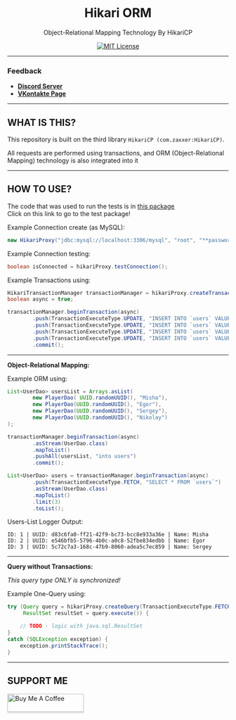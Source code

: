 <div align="center">

# Hikari ORM
Object-Relational Mapping Technology By HikariCP

[![MIT License](https://img.shields.io/github/license/pl3xgaming/Purpur?&logo=github)](LICENSE)

---

</div>

### Feedback

+ **[Discord Server](https://discord.gg/GmT9pUy8af)**
+ **[VKontakte Page](https://vk.com/itzstonlex)**

---

## WHAT IS THIS?

This repository is built on the third library `HikariCP (com.zaxxer:HikariCP)`.

All requests are performed using transactions, and ORM (Object-Relational Mapping)
technology is also integrated into it

---

## HOW TO USE?
The code that was used to run the tests is in <a href="https://github.com/ItzStonlex/hikari-orm/tree/master/src/test/java/com/itzstonlex/hikari/test/type">this package</a>
<br>
Click on this link to go to the test package!

Example Connection create (as MySQL):
```java
new HikariProxy("jdbc:mysql://localhost:3306/mysql", "root", "**password**");
```

Example Connection testing:
```java
boolean isConnected = hikariProxy.testConnection();
```

Example Transactions using:
```java
HikariTransactionManager transactionManager = hikariProxy.createTransactionManager();
boolean async = true;
```

```java
transactionManager.beginTransaction(async)
        .push(TransactionExecuteType.UPDATE, "INSERT INTO `users` VALUES (?, ?, ?)", "44dbc8fb-afe0-4592-b653-5defcbb6201f", "Misha")
        .push(TransactionExecuteType.UPDATE, "INSERT INTO `users` VALUES (?, ?, ?)", "df3419e9-ae0b-4ade-9d4c-ac1fb60c7fd7", "Egor")
        .push(TransactionExecuteType.UPDATE, "INSERT INTO `users` VALUES (?, ?, ?)", "e1e26bfd-d827-4c7d-9ba8-4fcd80193df8", "Sergey")
        .push(TransactionExecuteType.UPDATE, "INSERT INTO `users` VALUES (?, ?, ?)", "b48a79d0-5da2-4caf-a92b-23626628b0f4", "Nikolay")
        .commit();
```

---

**Object-Relational Mapping:**

Example ORM using:
```java
List<UserDao> usersList = Arrays.asList(
        new PlayerDao( UUID.randomUUID(), "Misha"),
        new PlayerDao(UUID.randomUUID(), "Egor"),
        new PlayerDao(UUID.randomUUID(), "Sergey"),
        new PlayerDao(UUID.randomUUID(), "Nikolay")
);

transactionManager.beginTransaction(async)
        .asStream(UserDao.class)
        .mapToList()
        .pushAll(usersList, "into users")
        .commit();
```
```java
List<UserDao> users = transactionManager.beginTransaction(async)
        .push(TransactionExecuteType.FETCH, "SELECT * FROM `users`")
        .asStream(UserDao.class)
        .mapToList()
        .limit(3)
        .toList();
```

Users-List Logger Output:
```
ID: 1 | UUID: d83c6fa0-ff21-42f9-bc73-bcc8e933a36e | Name: Misha
ID: 2 | UUID: e546bfb5-5796-4b0c-a0c8-52fbe834edbb | Name: Egor
ID: 3 | UUID: 5c72c7a3-168c-47b9-8060-adea5c7ec859 | Name: Sergey
```
---

**Query without Transactions:**

_This query type ONLY is synchronized!_

Example One-Query using:
```java
try (Query query = hikariProxy.createQuery(TransactionExecuteType.FETCH, "show tables");
     ResultSet resultSet = query.execute()) {

    // TODO - logic with java.sql.ResultSet
}
catch (SQLException exception) {
    exception.printStackTrace();
}
```

---

## SUPPORT ME

<a href="https://www.buymeacoffee.com/itzstonlex" target="_blank"><img src="https://www.buymeacoffee.com/assets/img/custom_images/orange_img.png" alt="Buy Me A Coffee" style="height: 41px !important;width: 174px !important;box-shadow: 0px 3px 2px 0px rgba(190, 190, 190, 0.5) !important;-webkit-box-shadow: 0px 3px 2px 0px rgba(190, 190, 190, 0.5) !important;" ></a>
